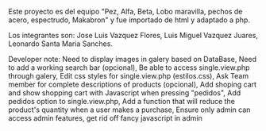 Este proyecto es del equipo "Pez, Alfa, Beta, Lobo maravilla, pechos de acero, espectrudo, Makabron"
y fue importado de html y adaptado a php.

Los integrantes son:
    Jose Luis Vazquez Flores,
    Luis Miguel Vazquez Juares,
    Leonardo Santa Maria Sanches.

Developer note:
    Need to display images in galery based on DataBase, 
    Need to add a working search bar (opcional), 
    Be able to access single.view.php through galery, 
    Edit css styles for single.view.php (estilos.css), 
    Ask Team member for complete descriptions of products (opcional), 
    Add shoping cart and show shopping cart with Javascript when pressing "pedidos", 
    Add pedidos option to single.view.php, 
    Add a function that will reduce the product's quantity when a user makes a purchase, 
    Ensure only admin can access admin features, 
    get rid off fancy javascript in admin
